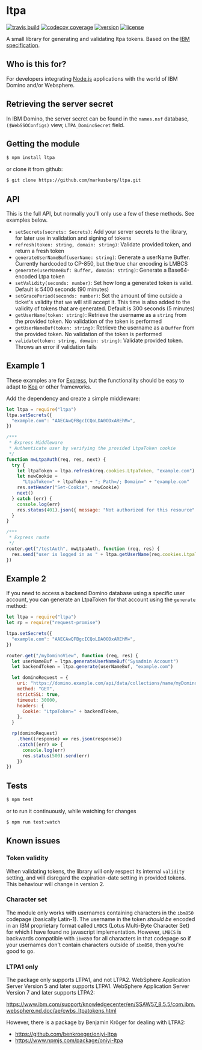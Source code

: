 # ltpa

[![travis build](https://img.shields.io/travis/markusberg/ltpa.svg)](https://travis-ci.org/markusberg/ltpa)
[![codecov coverage](https://img.shields.io/codecov/c/github/markusberg/ltpa/master.svg)](https://codecov.io/github/markusberg/ltpa)
[![version](https://img.shields.io/npm/v/ltpa.svg)](https://codecov.io/github/markusberg/ltpa)
[![license](https://img.shields.io/github/license/markusberg/ltpa.svg)](https://www.apache.org/licenses/LICENSE-2.0)

A small library for generating and validating ltpa tokens. Based on the
[IBM specification](http://www-12.lotus.com/ldd/doc/tools/c/7.0/api70ug.nsf/85255d56004d2bfd85255b1800631684/ceda2cb8df47607f85256c3d005f816d).

## Who is this for?

For developers integrating [Node.js](https://nodejs.org/) applications with the world of IBM Domino and/or Websphere.

## Retrieving the server secret

In IBM Domino, the server secret can be found in the
`names.nsf` database,
`($WebSSOConfigs)` view,
`LTPA_DominoSecret` field.

## Getting the module

```bash
$ npm install ltpa
```

or clone it from github:

```bash
$ git clone https://github.com/markusberg/ltpa.git
```

## API

This is the full API, but normally you'll only use a few of these methods. See examples below.

- `setSecrets(secrets: Secrets)`: Add your server secrets to the library, for later use in validation and signing of tokens
- `refresh(token: string, domain: string)`: Validate provided token, and return a fresh token
- `generateUserNameBuf(userName: string)`: Generate a userName Buffer. Currently hardcoded to CP-850, but the true char encoding is LMBCS
- `generate(userNameBuf: Buffer, domain: string)`: Generate a Base64-encoded Ltpa token
- `setValidity(seconds: number)`: Set how long a generated token is valid. Default is 5400 seconds (90 minutes)
- `setGracePeriod(seconds: number)`: Set the amount of time outside a ticket's validity that we will still accept it. This time is also added to the validity of tokens that are generated. Default is 300 seconds (5 minutes)
- `getUserName(token: string)`: Retrieve the username as a `string` from the provided token. No validation of the token is performed
- `getUserNameBuf(token: string)`: Retrieve the username as a `Buffer` from the provided token. No validation of the token is performed
- `validate(token: string, domain: string)`: Validate provided token. Throws an error if validation fails

## Example 1

These examples are for [Express](https://expressjs.com/), but the functionality should be easy to adapt to [Koa](https://koajs.com/) or other frameworks.

Add the dependency and create a simple middleware:

```javascript
let ltpa = require("ltpa")
ltpa.setSecrets({
  "example.com": "AAECAwQFBgcICQoLDA0ODxAREhM=",
})

/***
 * Express Middleware
 * Authenticate user by verifying the provided LtpaToken cookie
 */
function mwLtpaAuth(req, res, next) {
  try {
    let ltpaToken = ltpa.refresh(req.cookies.LtpaToken, "example.com")
    let newCookie =
      "LtpaToken=" + ltpaToken + "; Path=/; Domain=" + "example.com"
    res.setHeader("Set-Cookie", newCookie)
    next()
  } catch (err) {
    console.log(err)
    res.status(401).json({ message: "Not authorized for this resource" })
  }
}

/***
 * Express route
 */
router.get("/testAuth", mwLtpaAuth, function (req, res) {
  res.send("user is logged in as " + ltpa.getUserName(req.cookies.LtpaToken))
})
```

## Example 2

If you need to access a backend Domino database using a specific user account,
you can generate an LtpaToken for that account using the `generate` method:

```javascript
let ltpa = require("ltpa")
let rp = require("request-promise")

ltpa.setSecrets({
  "example.com": "AAECAwQFBgcICQoLDA0ODxAREhM=",
})

router.get("/myDominoView", function (req, res) {
  let userNameBuf = ltpa.generateUserNameBuf("Sysadmin Account")
  let backendToken = ltpa.generate(userNameBuf, "example.com")

  let dominoRequest = {
    uri: "https://domino.example.com/api/data/collections/name/myDominoView",
    method: "GET",
    strictSSL: true,
    timeout: 30000,
    headers: {
      Cookie: "LtpaToken=" + backendToken,
    },
  }

  rp(dominoRequest)
    .then((response) => res.json(response))
    .catch((err) => {
      console.log(err)
      res.status(500).send(err)
    })
})
```

## Tests

```bash
$ npm test
```

or to run it continuously, while watching for changes

```bash
$ npm run test:watch
```

## Known issues

### Token validity

When validating tokens, the library will only respect its internal `validity` setting, and will disregard the expiration-date setting in provided tokens. This behaviour will change in version 2.

### Character set

The module only works with usernames containing characters in the `ibm850` codepage (basically Latin-1). The username in the token _should be_ encoded in an IBM proprietary format called `LMBCS` (Lotus Multi-Byte Character Set) for which I have found no javascript implementation. However, `LMBCS` is backwards compatible with `ibm850` for all characters in that codepage so if your usernames don't contain characters outside of `ibm850`, then you're good to go.

### LTPA1 only

The package only supports LTPA1, and not LTPA2. WebSphere Application Server Version 5 and later supports LTPA1. WebSphere Application Server Version 7 and later supports LTPA2:

https://www.ibm.com/support/knowledgecenter/en/SSAW57_8.5.5/com.ibm.websphere.nd.doc/ae/cwbs_ltpatokens.html

However, there is a package by Benjamin Kröger for dealing with LTPA2:

- https://github.com/benkroeger/oniyi-ltpa
- https://www.npmjs.com/package/oniyi-ltpa

